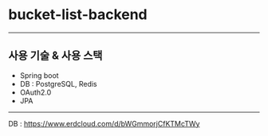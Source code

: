 # bucket-list-backend
<hr>

## 사용 기술 & 사용 스택

+ Spring boot
+ DB : PostgreSQL, Redis
+ OAuth2.0
+ JPA

<hr>

DB : https://www.erdcloud.com/d/bWGmmorjCfKTMcTWy
